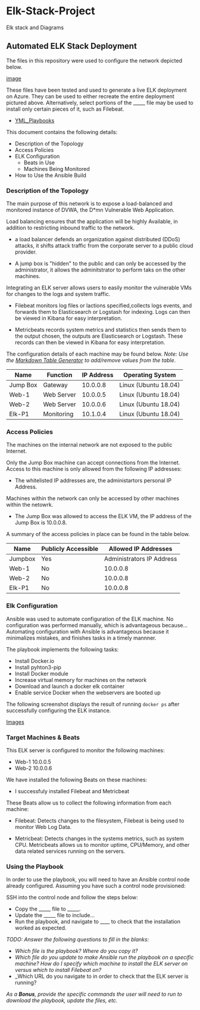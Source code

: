 # Elk-Stack-Project
Elk stack and Diagrams 
## Automated ELK Stack Deployment

The files in this repository were used to configure the network depicted below.

[image](/Images/Diagram_elkstack.png)

 

These files have been tested and used to generate a live ELK deployment on Azure. They can be used to either recreate the entire deployment pictured above. Alternatively, select portions of the _____ file may be used to install only certain pieces of it, such as Filebeat.

  - [YML_Playbooks](/YML_Playbooks/)

This document contains the following details:
- Description of the Topology
- Access Policies
- ELK Configuration
  - Beats in Use
  - Machines Being Monitored
- How to Use the Ansible Build


### Description of the Topology

The main purpose of this network is to expose a load-balanced and monitored instance of DVWA, the D*mn Vulnerable Web Application.

Load balancing ensures that the application will be highly Available, in addition to restricting inbound traffic to the network.

- a load balancer defends an organization against distributed (DDoS) attacks, it shifts attack traffic from the corporate server to a public cloud provider.
 
- A jump box is "hidden" to the public and can only be accessed by the administrator, it allows the adminitstrator to perform taks on the other machines.

Integrating an ELK server allows users to easily monitor the vulnerable VMs for changes to the logs and system traffic.
- Filebeat monitors log files or lactions specified,collects logs events, and forwards them to Elasticsearch or Logstash for indexing. Logs can then be viewed in Kibana for easy interpretation. 

- Metricbeats records system metrics and statistics then sends them to the output chosen, the outputs are Elasticsearch or Logstash. These records can then be viewed in Kibana for easy interpretation.

The configuration details of each machine may be found below.
_Note: Use the [Markdown Table Generator](http://www.tablesgenerator.com/markdown_tables) to add/remove values from the table_.

| Name    | Function   | IP Address | Operating System     |
|---------|------------|------------|----------------------|
| Jump Box| Gateway    | 10.0.0.8   | Linux (Ubuntu 18.04) |
| Web-1   | Web Server | 10.0.0.5   | Linux (Ubuntu 18.04) |
| Web-2   | Web Server | 10.0.0.6   | Linux (Ubuntu 18.04) |
| Elk-P1  | Monitoring | 10.1.0.4   | Linux (Ubuntu 18.04) |

### Access Policies

The machines on the internal network are not exposed to the public Internet. 

Only the Jump Box machine can accept connections from the Internet. Access to this machine is only allowed from the following IP addresses:
- The whitelisted IP addresses are, the administartors personal IP Address.

Machines within the network can only be accessed by other machines within the netowrk.
- The Jump Box was allowed to access the ELK VM, the IP address of the Jump Box is 10.0.0.8. 

A summary of the access policies in place can be found in the table below.

| Name    | Publicly Accessible  | Allowed IP Addresses      |
|---------|----------------------|---------------------------|
| Jumpbox | Yes                  | Administrators IP Address |
| Web-1   | No                   | 10.0.0.8                  |
| Web-2   | No                   | 10.0.0.8                  |
| Elk-P1  | No                   | 10.0.0.8                  |

### Elk Configuration

Ansible was used to automate configuration of the ELK machine. No configuration was performed manually, which is advantageous because...
Automating configuration with Ansible is advantageous because it minimalizes mistakes, and finishes tasks in a timely mannner.  

The playbook implements the following tasks:
- Install Docker.io
- Install pyhton3-pip
- Install Docker module
- Increase virtual memory for machines on the network
- Download and launch a docker elk container
- Enable service Docker when the webservers are booted up  

The following screenshot displays the result of running `docker ps` after successfully configuring the ELK instance.

[Images](/Images/Dokcer_ps.PNG.png)

### Target Machines & Beats
This ELK server is configured to monitor the following machines:
- Web-1 10.0.0.5
- Web-2 10.0.0.6

We have installed the following Beats on these machines:
- I successfuly installed Filebeat and Metricbeat

These Beats allow us to collect the following information from each machine:
- Filebeat: Detects changes to the filesystem, Filebeat is being used to monitor Web Log Data.

- Metricbeat: Detects changes in the systems metrics, such as system CPU. Metricbeats allows us to monitor uptime, CPU/Memory, and other data related services running on the servers. 

### Using the Playbook
In order to use the playbook, you will need to have an Ansible control node already configured. Assuming you have such a control node provisioned: 

SSH into the control node and follow the steps below:
- Copy the _____ file to _____.
- Update the _____ file to include...
- Run the playbook, and navigate to ____ to check that the installation worked as expected.

_TODO: Answer the following questions to fill in the blanks:_
- _Which file is the playbook? Where do you copy it?_
- _Which file do you update to make Ansible run the playbook on a specific machine? How do I specify which machine to install the ELK server on versus which to install Filebeat on?_
- _Which URL do you navigate to in order to check that the ELK server is running?

_As a **Bonus**, provide the specific commands the user will need to run to download the playbook, update the files, etc._
